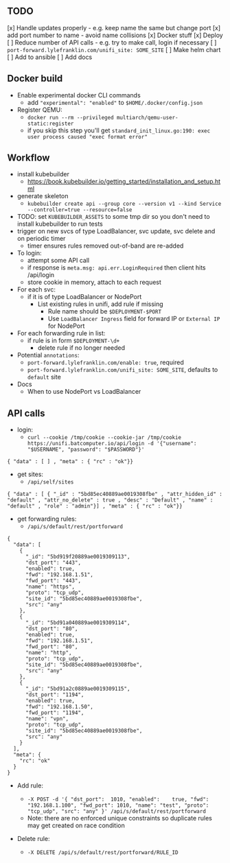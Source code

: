 ## TODO

[x] Handle updates properly
    - e.g. keep name the same but change port
[x] add port number to name
    - avoid name collisions
[x] Docker stuff
[x] Deploy
[ ] Reduce number of API calls
    - e.g. try to make call, login if necessary
[ ] `port-forward.lylefranklin.com/unifi_site: SOME_SITE`
[ ] Make helm chart
[ ] Add to ansible
[ ] Add docs

## Docker build

- Enable experimental docker CLI commands
  - add `"experimental": "enabled"` to `$HOME/.docker/config.json`
- Register QEMU:
  - `docker run --rm --privileged multiarch/qemu-user-static:register`
  - if you skip this step you'll get `standard_init_linux.go:190: exec user process caused "exec format error"`

## Workflow

- install kubebuilder
  - https://book.kubebuilder.io/getting_started/installation_and_setup.html
- generate skeleton
  - `kubebuilder create api --group core --version v1 --kind Service --controller=true --resource=false`
- TODO: set `KUBEBUILDER_ASSETS` to some tmp dir so you don't need to install kubebuilder to run tests
- trigger on new svcs of type LoadBalancer, svc update, svc delete and
  on periodic timer
  - timer ensures rules removed out-of-band are re-added
- To login:
  - attempt some API call
  - if response is `meta.msg: api.err.LoginRequired` then client hits /api/login
  - store cookie in memory, attach to each request
- For each svc:
  - if it is of type LoadBalancer or NodePort
    - List existing rules in unifi, add rule if missing
      - Rule name should be `$DEPLOYMENT-$PORT`
      - Use `LoadBalancer Ingress` field for forward IP or `External IP` for NodePort
- For each forwarding rule in list:
  - if rule is in form `$DEPLOYMENT-\d+`
    - delete rule if no longer needed
- Potential `annotations`:
  - `port-forward.lylefranklin.com/enable: true`, required
  - `port-forward.lylefranklin.com/unifi_site: SOME_SITE`, defaults to `default` site
- Docs
  - When to use NodePort vs LoadBalancer

## API calls

- login:
  - `curl --cookie /tmp/cookie --cookie-jar /tmp/cookie https://unifi.batcomputer.io/api/login -d '{"username": "$USERNAME", "password": "$PASSWORD"}'`

```
{ "data" : [ ] , "meta" : { "rc" : "ok"}}
```

- get sites:
  - `/api/self/sites`

```
{ "data" : [ { "_id" : "5bd85ec40889ae0019308fbe" , "attr_hidden_id" : "default" , "attr_no_delete" : true , "desc" : "Default" , "name" : "default" , "role" : "admin"}] , "meta" : { "rc" : "ok"}}
```

- get forwarding rules:
  - `/api/s/default/rest/portforward`

```
{
  "data": [
    {
      "_id": "5bd919f20889ae0019309113",
      "dst_port": "443",
      "enabled": true,
      "fwd": "192.168.1.51",
      "fwd_port": "443",
      "name": "https",
      "proto": "tcp_udp",
      "site_id": "5bd85ec40889ae0019308fbe",
      "src": "any"
    },
    {
      "_id": "5bd91a040889ae0019309114",
      "dst_port": "80",
      "enabled": true,
      "fwd": "192.168.1.51",
      "fwd_port": "80",
      "name": "http",
      "proto": "tcp_udp",
      "site_id": "5bd85ec40889ae0019308fbe",
      "src": "any"
    },
    {
      "_id": "5bd91a2c0889ae0019309115",
      "dst_port": "1194",
      "enabled": true,
      "fwd": "192.168.1.50",
      "fwd_port": "1194",
      "name": "vpn",
      "proto": "tcp_udp",
      "site_id": "5bd85ec40889ae0019308fbe",
      "src": "any"
    }
  ],
  "meta": {
    "rc": "ok"
  }
}
```

- Add rule:
  - `-X POST -d '{ "dst_port":	1010, "enabled":	true, "fwd": "192.168.1.100", "fwd_port": 1010, "name": "test", "proto": "tcp_udp", "src": "any" }' /api/s/default/rest/portforward`
  - Note: there are no enforced unique constraints so duplicate rules may get created on race condition

- Delete rule:
  - `-X DELETE /api/s/default/rest/portforward/RULE_ID`
